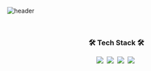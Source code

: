 ![header](https://capsule-render.vercel.app/api?type=waving&color=auto&height=300&section=header&text=WonJun&fontSize=90)

<br/>

<h3 align="center">🛠 Tech Stack 🛠</h3>

<p align="center">
  <img src="https://img.shields.io/badge/Java-D358F7?style=flat&logo=Java&logoColor=white"/></a>&nbsp 
  <img src="https://img.shields.io/badge/SpringBoot-6DB33F?style=flat&logo=Spring&logoColor=white"/></a>&nbsp 
  <img src="https://img.shields.io/badge/Mysql-0431B4?style=flat&logo=MySql&logoColor=white"/></a>&nbsp
  <img src="https://img.shields.io/badge/Docker-00BFFF?style=flat&logo=Docker&logoColor=white"/></a>&nbsp
</p>
